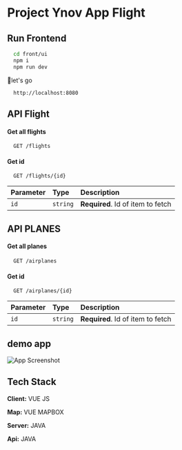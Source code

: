 


# Project Ynov App Flight


## Run Frontend

```bash
  cd front/ui
  npm i 
  npm run dev 
```
🎉let's go
```http
  http://localhost:8080
```

## API Flight
#### Get all flights

```http
  GET /flights
```

#### Get id

```http
  GET /flights/{id}
```

| Parameter | Type     | Description                       |
| :-------- | :------- | :-------------------------------- |
| `id`      | `string` | **Required**. Id of item to fetch |

## API PLANES
#### Get all planes

```http
  GET /airplanes
```

#### Get id

```http
  GET /airplanes/{id}
```

| Parameter | Type     | Description                       |
| :-------- | :------- | :-------------------------------- |
| `id`      | `string` | **Required**. Id of item to fetch |




## demo app

![App Screenshot](https://via.placeholder.com/468x300?text=App+Screenshot+Here)


## Tech Stack

**Client:** VUE JS

**Map:** VUE MAPBOX

**Server:** JAVA

**Api:** JAVA







